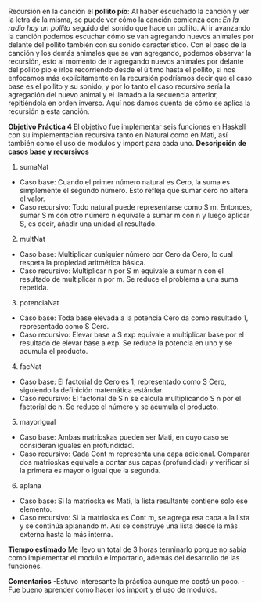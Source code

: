 Recursión en la canción el **pollito pío**:
Al haber escuchado la canción y ver la letra de la misma, se puede ver cómo la canción comienza con: *En la radio hay un pollito* seguido del sonido que hace un pollito. Al ir avanzando la canción podemos escuchar cómo se van agregando nuevos animales por delante del pollito también con su sonido característico. Con el paso de la canción y los demás animales que se van agregando, podemos observar la recursión, esto al momento de ir agregando nuevos animales por delante del pollito pio e irlos recorriendo desde el último hasta el pollito, si nos enfocamos más explícitamente en la recursión podríamos decir que el caso base es el pollito y su sonido, y por lo tanto el caso recursivo sería la agregación del nuevo animal y el llamado a la secuencia anterior, repitiéndola en orden inverso. Aquí nos damos cuenta de cómo se aplica la recursión a esta canción.

**Objetivo Práctica 4**
El objetivo fue implementar seis funciones en Haskell con su implementacion recursiva tanto en Natural como en Mati, así también como el uso de modulos y import para cada uno.
**Descripción de casos base y recursivos**
1. sumaNat
- Caso base: Cuando el primer número natural es Cero, la suma es simplemente el segundo número. Esto refleja que sumar cero no altera el valor.
- Caso recursivo: Todo natural puede representarse como S m. Entonces, sumar S m con otro número n equivale a sumar m con n y luego aplicar S, es decir, añadir una unidad al resultado.

2. multNat
- Caso base: Multiplicar cualquier número por Cero da Cero, lo cual respeta la propiedad aritmética básica.
- Caso recursivo: Multiplicar n por S m equivale a sumar n con el resultado de multiplicar n por m. Se reduce el problema a una suma repetida.

3. potenciaNat
- Caso base: Toda base elevada a la potencia Cero da como resultado 1, representado como S Cero.
- Caso recursivo: Elevar base a S exp equivale a multiplicar base por el resultado de elevar base a exp. Se reduce la potencia en uno y se acumula el producto.

4. facNat
- Caso base: El factorial de Cero es 1, representado como S Cero, siguiendo la definición matemática estándar.
- Caso recursivo: El factorial de S n se calcula multiplicando S n por el factorial de n. Se reduce el número y se acumula el producto.

5. mayorIgual
- Caso base: Ambas matrioskas pueden ser Mati, en cuyo caso se consideran iguales en profundidad.
- Caso recursivo: Cada Cont m representa una capa adicional. Comparar dos matrioskas equivale a contar sus capas (profundidad) y verificar si la primera es mayor o igual que la segunda.

6. aplana
- Caso base: Si la matrioska es Mati, la lista resultante contiene solo ese elemento.
- Caso recursivo: Si la matrioska es Cont m, se agrega esa capa a la lista y se continúa aplanando m. Así se construye una lista desde la más externa hasta la más interna.

**Tiempo estimado**
Me llevo un total de 3 horas terminarlo porque no sabia como implementar el modulo e importarlo, además del desarrollo de las funciones.

**Comentarios**
-Estuvo interesante la práctica aunque me costó un poco.
-Fue bueno aprender como hacer los import y el uso de modulos.